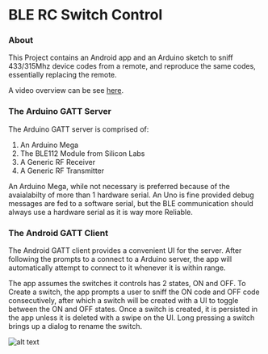 BLE RC Switch Control
=======

### About

This Project contains an Android app and an Arduino sketch to sniff 433/315Mhz device codes
from a remote, and reproduce the same codes, essentially replacing the remote.

A video overview can be see [here](https://youtu.be/FrNVvwTE1eg).

### The Arduino GATT Server

The Arduino GATT server is comprised of:

1. An Arduino Mega 
2. The BLE112 Module from Silicon Labs
3. A Generic RF Receiver
4. A Generic RF Transmitter

An Arduino Mega, while not necessary is preferred because of the avaialabilty of more than 1 hardware serial.
An Uno is fine provided debug messages are fed to a software serial, but the BLE communication should always use a hardware serial
as it is way more Reliable.

### The Android GATT Client

The Android GATT client provides a convenient UI for the server. After following the prompts to 
a connect to a Arduino server, the app will automatically attempt to connect to it whenever it is within range.

The app assumes the switches it controls has 2 states, ON and OFF. To Create a switch, the app prompts a user to sniff the ON code and OFF code
consecutively, after which a switch will be created with a UI to toggle between the ON and OFF states. Once a switch is created, it is persisted
in the app unless it is deleted with a swipe on the UI. Long pressing a switch brings up a dialog to rename the switch.

![alt text](http://i.imgur.com/MnurD22.png "Connections")




